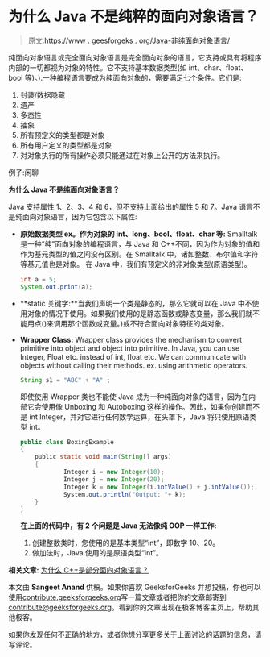# 为什么 Java 不是纯粹的面向对象语言？

> 原文:[https://www . geesforgeks . org/Java-非纯面向对象语言/](https://www.geeksforgeeks.org/java-not-purely-object-oriented-language/)

纯面向对象语言或完全面向对象语言是完全面向对象的语言，它支持或具有将程序内部的一切都视为对象的特性。它不支持基本数据类型(如 int、char、float、bool 等)。).一种编程语言要成为纯面向对象的，需要满足七个条件。它们是:

1.  封装/数据隐藏
2.  遗产
3.  多态性
4.  抽象
5.  所有预定义的类型都是对象
6.  所有用户定义的类型都是对象
7.  对对象执行的所有操作必须只能通过在对象上公开的方法来执行。

例子:闲聊

**为什么 Java 不是纯面向对象语言？**

Java 支持属性 1、2、3、4 和 6，但不支持上面给出的属性 5 和 7。Java 语言不是纯面向对象语言，因为它包含以下属性:

*   **原始数据类型 ex。作为对象的 int、long、bool、float、char 等:** Smalltalk 是一种“纯”面向对象的编程语言，与 Java 和 C++不同，因为作为对象的值和作为基元类型的值之间没有区别。在 Smalltalk 中，诸如整数、布尔值和字符等基元值也是对象。
    在 Java 中，我们有预定义的非对象类型(原语类型)。

    ```java
    int a = 5; 
    System.out.print(a);

    ```

*   **static 关键字:**当我们声明一个类是静态的，那么它就可以在 Java 中不使用对象的情况下使用。如果我们使用的是静态函数或静态变量，那么我们就不能用点()来调用那个函数或变量。)或不符合面向对象特征的类对象。
*   **Wrapper Class:** Wrapper class provides the mechanism to convert primitive into object and object into primitive. In Java, you can use Integer, Float etc. instead of int, float etc. We can communicate with objects without calling their methods. ex. using arithmetic operators.

    ```java
    String s1 = "ABC" + "A" ;

    ```

    即使使用 Wrapper 类也不能使 Java 成为一种纯面向对象的语言，因为在内部它会使用像 Unboxing 和 Autoboxing 这样的操作。因此，如果你创建而不是 int Integer，并对它进行任何数学运算，在头罩下，Java 将只使用原语类型 int。

    ```java
    public class BoxingExample 
    {
        public static void main(String[] args) 
        {
                Integer i = new Integer(10);
                Integer j = new Integer(20);
                Integer k = new Integer(i.intValue() + j.intValue());
                System.out.println("Output: "+ k);
        }
    }
    ```

    **在上面的代码中，有 2 个问题是 Java 无法像纯 OOP 一样工作:**

    1.  创建整数类时，您使用的是基本类型“int”，即数字 10、20。
    2.  做加法时，Java 使用的是原语类型“int”。

**相关文章:** [为什么 C++是部分面向对象语言？](https://www.geeksforgeeks.org/c-partially-object-oriented-language/)

本文由 **Sangeet Anand** 供稿。如果你喜欢 GeeksforGeeks 并想投稿，你也可以使用[contribute.geeksforgeeks.org](http://contribute.geeksforgeeks.org)写一篇文章或者把你的文章邮寄到 contribute@geeksforgeeks.org。看到你的文章出现在极客博客主页上，帮助其他极客。

如果你发现任何不正确的地方，或者你想分享更多关于上面讨论的话题的信息，请写评论。